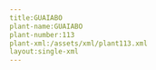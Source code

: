 ```yaml
---
title:GUAIABO
plant-name:GUAIABO
plant-number:113
plant-xml:/assets/xml/plant113.xml
layout:single-xml
---
```

